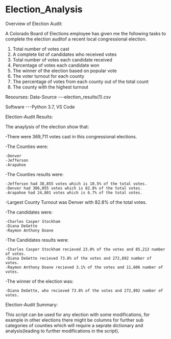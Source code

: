 # Election_Analysis
Overview of Election Audit:

A Colorado Board of Elections employee has given me the following tasks to complete the election auditof a recent local congressional election.

1) Total number of votes cast
2) A complete list of candidates who received votes
3) Total number of votes each candidate received
4) Percentage of votes each candidate won
5) The winner of the election based on popular vote
6) The voter turnout for each county
7) The percentage of votes from each county out of the total count
8) The county with the highest turnout


Resourses:
Data-Source ---election_results(1).csv 

Software ---Python 3.7, VS Code


Election-Audit Results: 

The anaylysis of the election show that:

-There were 369,711 votes cast in this congressional elections.

-The Counties were:

    -Denver    
    -Jefferson   
    -Arapahoe
    
-The Counties results were:

    -Jefferson had 38,855 votes which is 10.5% of the total votes.
    -Denver had 306,055 votes which is 82.8% of the total votes.
    -Arapahoe had 24,801 votes which is 6.7% of the total votes.
    
-Largest County Turnout was Denver with 82.8% of the total votes.

-The candidates were:

    -Charles Casper Stockham
    -Diana DeGette
    -Raymon Anthony Doane
    
-The Candidates results were:

    -Charles Casper Stockham recieved 23.0% of the votes and 85,213 number of votes.
    -Diana DeGette recieved 73.8% of the votes and 272,892 number of votes.
    -Raymon Anthony Doane recieved 3.1% of the votes and 11,606 number of votes.
    
-The winner of the election was:

    -Diana DeGette, who recieved 73.8% of the votes and 272,892 number of votes.

Election-Audit Summary: 

This script can be used for any election with some modifications, for example in other elections there might be columns for further sub categories of counties which will require a seprate dictionary and analysis(leading to further modifications in the script). 

